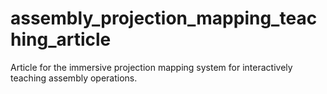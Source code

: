 # assembly_projection_mapping_teaching_article
Article for the immersive projection mapping system for interactively teaching assembly operations.
